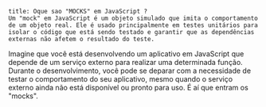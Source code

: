 

```ad-info
title: Oque sao "MOCKS" em JavaScript ?
Um "mock" em JavaScript é um objeto simulado que imita o comportamento de um objeto real. Ele é usado principalmente em testes unitários para isolar o código que está sendo testado e garantir que as dependências externas não afetem o resultado do teste.
```

Imagine que você está desenvolvendo um aplicativo em JavaScript que depende de um serviço externo para realizar uma determinada função. Durante o desenvolvimento, você pode se deparar com a necessidade de testar o comportamento do seu aplicativo, mesmo quando o serviço externo ainda não está disponível ou pronto para uso. É aí que entram os "mocks".